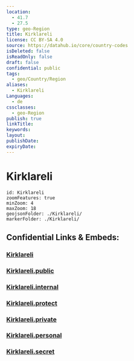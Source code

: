 ```yaml
---
location:
  - 41.7
  - 27.5
type: geo-Region
title: Kirklareli
license: CC BY-SA 4.0
source: https://datahub.io/core/country-codes
isDeleted: false
isReadOnly: false
draft: false
confidential: public
tags:
  - geo/Country/Region
aliases:
  - Kirklareli
Languages:
  - de
cssclasses:
  - geo-Region
publish: true
linkTitle:
keywords:
layout:
publishDate:
expiryDate:
---
```


# Kirklareli

```leaflet
id: Kirklareli
zoomFeatures: true 
minZoom: 4 
maxZoom: 18
geojsonFolder: ./Kirklareli/
markerFolder: ./Kirklareli/
```


## Confidential Links & Embeds: 

### [Kirklareli](/_Standards/Earth/Continent/Europe/Europe~East/Turkey/Provinces~Turkey/Kirklareli.md) 

### [Kirklareli.public](/_public/Earth/Continent/Europe/Europe~East/Turkey/Provinces~Turkey/Kirklareli.public.md) 

### [Kirklareli.internal](/_internal/Earth/Continent/Europe/Europe~East/Turkey/Provinces~Turkey/Kirklareli.internal.md) 

### [Kirklareli.protect](/_protect/Earth/Continent/Europe/Europe~East/Turkey/Provinces~Turkey/Kirklareli.protect.md) 

### [Kirklareli.private](/_private/Earth/Continent/Europe/Europe~East/Turkey/Provinces~Turkey/Kirklareli.private.md) 

### [Kirklareli.personal](/_personal/Earth/Continent/Europe/Europe~East/Turkey/Provinces~Turkey/Kirklareli.personal.md) 

### [Kirklareli.secret](/_secret/Earth/Continent/Europe/Europe~East/Turkey/Provinces~Turkey/Kirklareli.secret.md)

